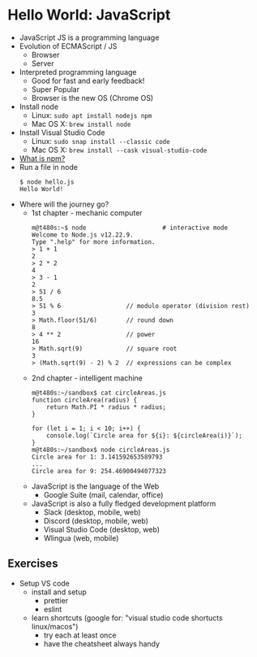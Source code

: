 # Hello World: JavaScript

* JavaScript JS is a programming language
* Evolution of ECMAScript / JS
    * Browser
    * Server
* Interpreted programming language
    * Good for fast and early feedback!
    * Super Popular
    * Browser is the new OS (Chrome OS)
* Install node
    * Linux: `sudo apt install nodejs npm`
    * Mac OS X: `brew install node`
* Install Visual Studio Code
    * Linux: `sudo snap install --classic code`
    * Mac OS X: `brew install --cask visual-studio-code`
* [What is npm?](https://nodejs.org/en/knowledge/getting-started/npm/what-is-npm/)
* Run a file in node
    ```
    $ node hello.js
    Hello World!
    ```
* Where will the journey go?
    * 1st chapter - mechanic computer
        ```
        m@t480s:~$ node                     # interactive mode
        Welcome to Node.js v12.22.9.
        Type ".help" for more information.
        > 1 + 1
        2
        > 2 * 2
        4
        > 3 - 1
        2
        > 51 / 6
        8.5
        > 51 % 6                  // modulo operator (division rest)
        3
        > Math.floor(51/6)        // round down
        8
        > 4 ** 2                  // power
        16
        > Math.sqrt(9)            // square root
        3
        > (Math.sqrt(9) - 2) % 2  // expressions can be complex
        ```
    * 2nd chapter - intelligent machine
        ```
        m@t480s:~/sandbox$ cat circleAreas.js 
        function circleArea(radius) {
            return Math.PI * radius * radius; 
        }

        for (let i = 1; i < 10; i++) {
            console.log(`Circle area for ${i}: ${circleArea(i)}`);
        }
        m@t480s:~/sandbox$ node circleAreas.js 
        Circle area for 1: 3.141592653589793
        ...
        Circle area for 9: 254.46900494077323
        ```
    * JavaScript is the language of the Web 
        * Google Suite (mail, calendar, office)
    * JavaScript is also a fully fledged development platform
        * Slack (desktop, mobile, web)
        * Discord (desktop, mobile, web)
        * Visual Studio Code (desktop, web)
        * Wlingua (web, mobile)

## Exercises
* Setup VS code
    * install and setup
        * prettier
        * eslint
    * learn shortcuts (google for: "visual studio code shortucts linux/macos")
        * try each at least once
        * have the cheatsheet always handy